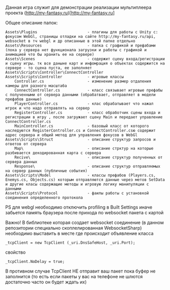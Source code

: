 Данная игра служит для демонстрации реализации мультиплеера проекта (http://my-fantasy.ru)[http://my-fantasy.ru]

Общее описание папок:

	Assets\Plugins						- плагины для работы с Unity с: фокусом WebGl, страницы отладки на сайте http://my-fantasy.ru/api, websocket в тч webgl и др описанные в этой папке отдельно
	Assets\Resources					- папка с графикой и префабами (пока у сервера нет функционала загрузки и работы с графикой и анимацией что бы хранить ее на сервере)
	Assets\Scenes						- содержит сцену входа/регистрации и сцену игры. тк все даныне карт и инфомрация о объектах содержится на сервере - то сцена пуста, ее заполняет Assets\Scripts\Controller\ConnectController
	Assets\Scripts\Controller           - игровые классы 
		Controller.cs		 			- изменение размер отдаления камеры для разного масштаба
		ConnectController.cs			- класс связывает игровые префабы с полученными от сервера данными (обрабатвает, отправляет в модели префабов данные)
		PlayerController.cs   			- клас обрабатывает что нажал игрок и что надо отправлять на сервер
		RegisterController.cs			- класс обработчик сцены входа и регистрации в игру , после загружает сцену Main и передает управление ConnectController.cs 
		MainController.cs				- базовый класс от которого наследуются RegisterController.cs и ConnectController.csю содержит адрес сервера и общий метод для управления фокусов в WebGl
	Assets\Scripts\Struct  				- описание структур запросов и ответов от сервера
		Map\							- описание стрктур на которые разбивается декодированная карта с сервера
		Recive\  						- описание структур полученных от сервера данных
		Response\  						- описание структур отправляемых на сервер данных (публичные события) 
	Assets\Scripts\Model  				- классы префабов (Players.cs, Enemys.cs, Objects.cs) которым отправляются данные через метов SetData и другие класы содержащие методы и игровую логику манипуляции с данными
	Assets\Scripts\Protocol				- фаилы работы с установкой соединения определенного протокола 



PS для webgl необходимо отключить profiling в Built Settings иначе забьется память браузера после прихода по websocket пакета с картой

Важно! В библиотеке которая создает websocket соединение (в данном репозитории специально скоплелированная WebsocketSharp) необходимо выставить в месте где происходит объявление класса

	_tcpClient = new TcpClient (_uri.DnsSafeHost, _uri.Port);
	
свойство 

	_tcpClient.NoDelay = true;
	   
В противном случае TcpClient НЕ отправит ваш пакет пока буфер не заполнится (то есть если пакеты у вас на телефоне не шлются достаточно часто он будет ждать их)	   
